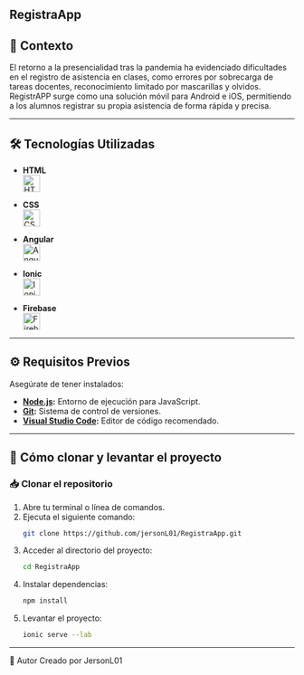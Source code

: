 
## RegistraApp  

## 📝 Contexto  
El retorno a la presencialidad tras la pandemia ha evidenciado dificultades en el registro de asistencia en clases, como errores por sobrecarga de tareas docentes, reconocimiento limitado por mascarillas y olvidos. RegistrAPP surge como una solución móvil para Android e iOS, permitiendo a los alumnos registrar su propia asistencia de forma rápida y precisa.

---

## 🛠️ Tecnologías Utilizadas  

- **HTML**  
  [<img src="https://cdn-icons-png.flaticon.com/512/732/732212.png" alt="HTML" width="30px" />](#)  

- **CSS**  
  [<img src="https://cdn-icons-png.flaticon.com/512/732/732190.png" alt="CSS" width="30px" />](#)  

- **Angular**  
  [<img src="https://cdn-icons-png.flaticon.com/512/226/226269.png" alt="Angular" width="30px" />](#)  

- **Ionic**  
  [<img src="https://ionicframework.com/img/meta/ionic-framework-og.png" alt="Ionic" width="30px" />](#)  

- **Firebase**  
  [<img src="https://firebase.google.com/static/downloads/brand-guidelines/PNG/logo-vertical.png" alt="Firebase" width="30px" />](#)  

---

## ⚙️ Requisitos Previos  

Asegúrate de tener instalados:  
- **[Node.js](https://nodejs.org/):** Entorno de ejecución para JavaScript.  
- **[Git](https://git-scm.com/):** Sistema de control de versiones.  
- **[Visual Studio Code](https://code.visualstudio.com/):** Editor de código recomendado.  

---

## 🚀 Cómo clonar y levantar el proyecto  

### 📥 Clonar el repositorio  
1. Abre tu terminal o línea de comandos.  
2. Ejecuta el siguiente comando:  
   ```bash
   git clone https://github.com/jersonL01/RegistraApp.git
3. Acceder al directorio del proyecto:
     ```bash
     cd RegistraApp
4. Instalar dependencias:
     ```bash
     npm install
5. Levantar el proyecto:
     ```bash
     ionic serve --lab
---

👤 Autor
Creado por JersonL01

